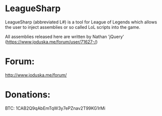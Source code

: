 LeagueSharp
===========

LeagueSharp (abbreviated L#) is a tool for League of Legends which allows the user to inject assemblies or so called LoL scripts into the game.

All assemblies released here are written by Nathan 'jQuery'  (https://www.joduska.me/forum/user/71627-/)

Forum:
===========

http://www.joduska.me/forum/

Donations:
===========

BTC: 1CAB2Q9qAbEmTqW3y7ePZnav2T99KG1rMi
